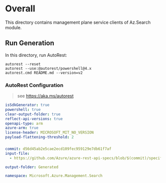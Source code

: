 # Overall
This directory contains management plane service clients of Az.Search module.

## Run Generation
In this directory, run AutoRest:
```
autorest --reset
autorest --use:@autorest/powershell@4.x
autorest.cmd README.md --version=v2
```

### AutoRest Configuration
> see https://aka.ms/autorest
``` yaml
isSdkGenerator: true
powershell: true
clear-output-folder: true
reflect-api-versions: true
openapi-type: arm
azure-arm: true
license-header: MICROSOFT_MIT_NO_VERSION
payload-flattening-threshold: 2
```

###
``` yaml
commit: d56d45ab2e5cae2ecd109fec959129e7db61f7af
input-file:
  - https://github.com/Azure/azure-rest-api-specs/blob/$(commit)/specification/search/resource-manager/Microsoft.Search/stable/2023-11-01/search.json

output-folder: Generated

namespace: Microsoft.Azure.Management.Search
```